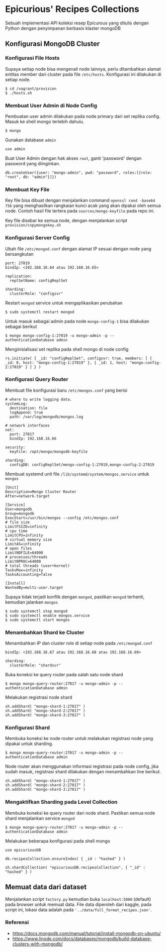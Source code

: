 # Epicurious' Recipes Collections
Sebuah implementasi API koleksi resep Epicurous yang ditulis dengan Python dengan penyimpanan berbasis klaster mongoDB

## Konfigurasi MongoDB Cluster

### Konfigurasi File Hosts
Supaya setiap node bisa mengenali node lainnya, perlu ditambahkan alamat entitas member dari cluster pada file `/etc/hosts`. Konfigurasi ini dilakukan di setiap node.
```
$ cd /vagrant/provision
$ ./hosts.sh
```

### Membuat User Admin di Node Config
Pembuatan user admin dilakukan pada node primary dari set replika config.
Masuk ke shell mongo terlebih dahulu.
```
$ mongo
```
Gunakan database `admin`
```
use admin
```
Buat User Admin dengan hak akses `root`, ganti 'password' dengan password yang diinginkan.
```
db.createUser({user: "mongo-admin", pwd: "password", roles:[{role: "root", db: "admin"}]})
```

### Membuat Key File
Key file bisa dibuat dengan menjalankan command `openssl rand -base64 756` yang menghasilkan rangkaian kunci acak yang akan dipakai oleh semua node. Contoh hasil file tertera pada `sources/mongo-keyfile` pada repo ini.

Key file disebar ke semua node, dengan menjalankan script `provision/copymongokey.sh`


### Konfigurasi Server Config
Ubah file `/etc/mongod.conf` dengan alamat IP sesuai dengan node yang bersangkutan
```
port: 27019
bindIp: <192.168.16.64 atau 192.168.16.65>

replication:
  replSetName: configReplSet

sharding:
  clusterRole: "configsvr"
```
Restart `mongod` service untuk mengaplikasikan perubahan
```
$ sudo systemctl restart mongod
```
Untuk masuk sebagai admin pada node `mongo-config-1` bisa dilakukan sebagai berikut
```
$ mongo mongo-config-1:27019 -u mongo-admin -p --authenticationDatabase admin
```
Menginisialisasi set replika pada shell mongo di node config
```
rs.initiate( { _id: "configReplSet", configsvr: true, members: [ { _id: 0, host: "mongo-config-1:27019" }, { _id: 1, host: "mongo-config-2:27019" } ] } )
```

### Konfigurasi Query Router
Membuat file konfigurasi baru `/etc/mongos.conf` yang berisi
```
# where to write logging data.
systemLog:
  destination: file
  logAppend: true
  path: /var/log/mongodb/mongos.log

# network interfaces
net:
  port: 27017
  bindIp: 192.168.16.66

security:
  keyFile: /opt/mongo/mongodb-keyfile

sharding:
  configDB: configReplSet/mongo-config-1:27019,mongo-config-2:27019
```
Membuat systemd unit file `/lib/systemd/system/mongos.service` untuk `mongos`
```
[Unit]
Description=Mongo Cluster Router
After=network.target

[Service]
User=mongodb
Group=mongodb
ExecStart=/usr/bin/mongos --config /etc/mongos.conf
# file size
LimitFSIZE=infinity
# cpu time
LimitCPU=infinity
# virtual memory size
LimitAS=infinity
# open files
LimitNOFILE=64000
# processes/threads
LimitNPROC=64000
# total threads (user+kernel)
TasksMax=infinity
TasksAccounting=false

[Install]
WantedBy=multi-user.target
```
Supaya tidak terjadi konflik dengan `mongod`, pastikan `mongod` terhenti, kemudian jalankan `mongos`
```
$ sudo systemctl stop mongod
$ sudo systemctl enable mongos.service
$ sudo systemctl start mongos
```
### Menambahkan Shard ke Cluster
Menambahkan IP dan cluster role di setiap node pada `/etc/mongod.conf`
```
bindIp: <192.168.16.67 atau 192.168.16.68 atau 192.168.16.69>

sharding:
  clusterRole: "shardsvr"
```
Buka koneksi ke query router pada salah satu node shard
```
$ mongo mongo-query-router:27017 -u mongo-admin -p --authenticationDatabase admin
```
Melakukan registrasi node shard
```
sh.addShard( "mongo-shard-1:27017" )
sh.addShard( "mongo-shard-2:27017" )
sh.addShard( "mongo-shard-3:27017" )
```

### Konfigurasi Shard
Membuka koneksi ke node router untuk melakukan registrasi node yang dipakai untuk sharding.
```
$ mongo mongo-query-router:27017 -u mongo-admin -p --authenticationDatabase admin
```
Node router akan menggunakan informasi registrasi pada node config, jika sudah masuk, registrasi shard dilakukan dengan menambahkan line berikut.
```
sh.addShard( "mongo-shard-1:27017" )
sh.addShard( "mongo-shard-2:27017" )
sh.addShard( "mongo-shard-3:27017" )
```

### Mengaktifkan Sharding pada Level Collection
Membuka koneksi ke query router dari node shard. Pastikan semua node shard menjalankan service `mongod`
```
$ mongo mongo-query-router:27017 -u mongo-admin -p --authenticationDatabase admin
```
Melakukan beberapa konfigurasi pada shell mongo
```
use epicuriousDB

db.recipesCollection.ensureIndex( { _id : "hashed" } )

sh.shardCollection( "epicuriousDB.recipesCollection", { "_id" : "hashed" } )
```

## Memuat data dari dataset
Menjalankan script `factory.py` kemudian buka `localhost:5000` (default) pada browser untuk memuat data. File data diperoleh dari kaggle, pada script ini, lokasi data adalah pada `'../data/full_format_recipes.json'`.

### Referensi
- https://docs.mongodb.com/manual/tutorial/install-mongodb-on-ubuntu/
- https://www.linode.com/docs/databases/mongodb/build-database-clusters-with-mongodb/
